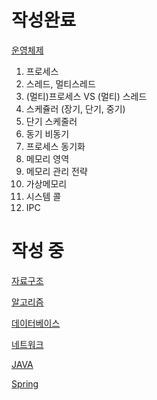 # 작성완료

[운영체제](#운영체제/README.md)

1. 프로세스
2. 스레드, 멀티스레드
3. (멀티)프로세스 VS (멀티) 스레드
4. 스케쥴러 (장기, 단기, 중기)
5. 단기 스케줄러
6. 동기 비동기
7. 프로세스 동기화
8. 메모리 영역 
9. 메모리 관리 전략
10. 가상메모리
11. 시스템 콜
12. IPC


# 작성 중

[자료구조](#자료구조/README.md)

[알고리즘](#운영체제/README.md)

[데이터베이스](#데이터베이스/README.md)

[네트워크](#네트워크/README.md)

[JAVA](#JAVA/README.md)

[Spring](#Spring/README.md)

